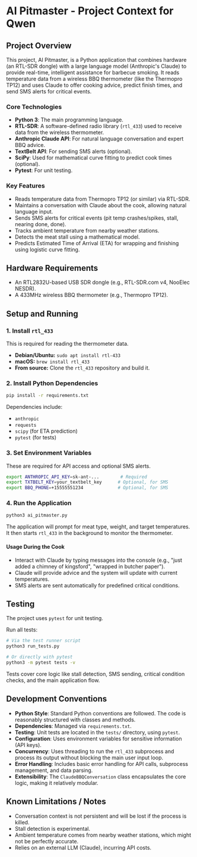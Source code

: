 # AI Pitmaster - Project Context for Qwen

## Project Overview

This project, AI Pitmaster, is a Python application that combines hardware (an RTL-SDR dongle) with a large language model (Anthropic's Claude) to provide real-time, intelligent assistance for barbecue smoking. It reads temperature data from a wireless BBQ thermometer (like the Thermopro TP12) and uses Claude to offer cooking advice, predict finish times, and send SMS alerts for critical events.

### Core Technologies

- **Python 3**: The main programming language.
- **RTL-SDR**: A software-defined radio library (`rtl_433`) used to receive data from the wireless thermometer.
- **Anthropic Claude API**: For natural language conversation and expert BBQ advice.
- **TextBelt API**: For sending SMS alerts (optional).
- **SciPy**: Used for mathematical curve fitting to predict cook times (optional).
- **Pytest**: For unit testing.

### Key Features

- Reads temperature data from Thermopro TP12 (or similar) via RTL-SDR.
- Maintains a conversation with Claude about the cook, allowing natural language input.
- Sends SMS alerts for critical events (pit temp crashes/spikes, stall, nearing done, done).
- Tracks ambient temperature from nearby weather stations.
- Detects the meat stall using a mathematical model.
- Predicts Estimated Time of Arrival (ETA) for wrapping and finishing using logistic curve fitting.

## Hardware Requirements

- An RTL2832U-based USB SDR dongle (e.g., RTL-SDR.com v4, NooElec NESDR).
- A 433MHz wireless BBQ thermometer (e.g., Thermopro TP12).

## Setup and Running

### 1. Install `rtl_433`

This is required for reading the thermometer data.

- **Debian/Ubuntu:** `sudo apt install rtl-433`
- **macOS:** `brew install rtl_433`
- **From source:** Clone the `rtl_433` repository and build it.

### 2. Install Python Dependencies

```bash
pip install -r requirements.txt
```

Dependencies include:
- `anthropic`
- `requests`
- `scipy` (for ETA prediction)
- `pytest` (for tests)

### 3. Set Environment Variables

These are required for API access and optional SMS alerts.

```bash
export ANTHROPIC_API_KEY=sk-ant-...        # Required
export TXTBELT_KEY=your_textbelt_key      # Optional, for SMS
export BBQ_PHONE=+15555551234             # Optional, for SMS
```

### 4. Run the Application

```bash
python3 ai_pitmaster.py
```

The application will prompt for meat type, weight, and target temperatures. It then starts `rtl_433` in the background to monitor the thermometer.

#### Usage During the Cook

- Interact with Claude by typing messages into the console (e.g., "just added a chimney of kingsford", "wrapped in butcher paper").
- Claude will provide advice and the system will update with current temperatures.
- SMS alerts are sent automatically for predefined critical conditions.

## Testing

The project uses `pytest` for unit testing.

Run all tests:

```bash
# Via the test runner script
python3 run_tests.py

# Or directly with pytest
python3 -m pytest tests -v
```

Tests cover core logic like stall detection, SMS sending, critical condition checks, and the main application flow.

## Development Conventions

- **Python Style**: Standard Python conventions are followed. The code is reasonably structured with classes and methods.
- **Dependencies**: Managed via `requirements.txt`.
- **Testing**: Unit tests are located in the `tests/` directory, using `pytest`.
- **Configuration**: Uses environment variables for sensitive information (API keys).
- **Concurrency**: Uses threading to run the `rtl_433` subprocess and process its output without blocking the main user input loop.
- **Error Handling**: Includes basic error handling for API calls, subprocess management, and data parsing.
- **Extensibility**: The `ClaudeBBQConversation` class encapsulates the core logic, making it relatively modular.

## Known Limitations / Notes

- Conversation context is not persistent and will be lost if the process is killed.
- Stall detection is experimental.
- Ambient temperature comes from nearby weather stations, which might not be perfectly accurate.
- Relies on an external LLM (Claude), incurring API costs.